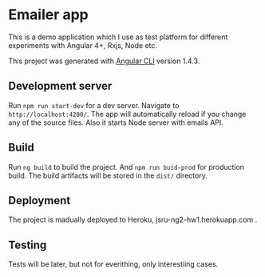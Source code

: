 # Emailer app

This is a demo application which I use as test platform for different experiments with Angular 4+, Rxjs, Node etc.

This project was generated with [Angular CLI](https://github.com/angular/angular-cli) version 1.4.3.

## Development server

Run `npm run start-dev` for a dev server. Navigate to `http://localhost:4200/`. The app will automatically reload if you change any of the source files. Also it starts Node server with emails API.

## Build

Run `ng build` to build the project. And `npm run buid-prod` for production build. The build artifacts will be stored in the `dist/` directory.

## Deployment

The project is madually deployed to Heroku, jsru-ng2-hw1.herokuapp.com .

## Testing

Tests will be later, but not for everithing, only interestiing cases. 

